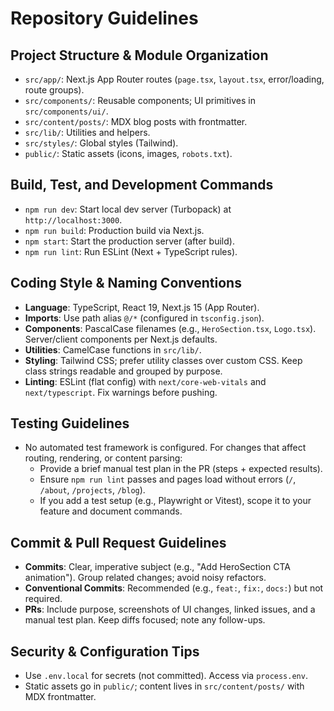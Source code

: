 # Repository Guidelines

## Project Structure & Module Organization
- `src/app/`: Next.js App Router routes (`page.tsx`, `layout.tsx`, error/loading, route groups).
- `src/components/`: Reusable components; UI primitives in `src/components/ui/`.
- `src/content/posts/`: MDX blog posts with frontmatter.
- `src/lib/`: Utilities and helpers.
- `src/styles/`: Global styles (Tailwind).
- `public/`: Static assets (icons, images, `robots.txt`).

## Build, Test, and Development Commands
- `npm run dev`: Start local dev server (Turbopack) at `http://localhost:3000`.
- `npm run build`: Production build via Next.js.
- `npm start`: Start the production server (after build).
- `npm run lint`: Run ESLint (Next + TypeScript rules).

## Coding Style & Naming Conventions
- **Language**: TypeScript, React 19, Next.js 15 (App Router).
- **Imports**: Use path alias `@/*` (configured in `tsconfig.json`).
- **Components**: PascalCase filenames (e.g., `HeroSection.tsx`, `Logo.tsx`). Server/client components per Next.js defaults.
- **Utilities**: CamelCase functions in `src/lib/`.
- **Styling**: Tailwind CSS; prefer utility classes over custom CSS. Keep class strings readable and grouped by purpose.
- **Linting**: ESLint (flat config) with `next/core-web-vitals` and `next/typescript`. Fix warnings before pushing.

## Testing Guidelines
- No automated test framework is configured. For changes that affect routing, rendering, or content parsing:
  - Provide a brief manual test plan in the PR (steps + expected results).
  - Ensure `npm run lint` passes and pages load without errors (`/`, `/about`, `/projects`, `/blog`).
  - If you add a test setup (e.g., Playwright or Vitest), scope it to your feature and document commands.

## Commit & Pull Request Guidelines
- **Commits**: Clear, imperative subject (e.g., "Add HeroSection CTA animation"). Group related changes; avoid noisy refactors.
- **Conventional Commits**: Recommended (e.g., `feat:`, `fix:`, `docs:`) but not required.
- **PRs**: Include purpose, screenshots of UI changes, linked issues, and a manual test plan. Keep diffs focused; note any follow-ups.

## Security & Configuration Tips
- Use `.env.local` for secrets (not committed). Access via `process.env`.
- Static assets go in `public/`; content lives in `src/content/posts/` with MDX frontmatter.

